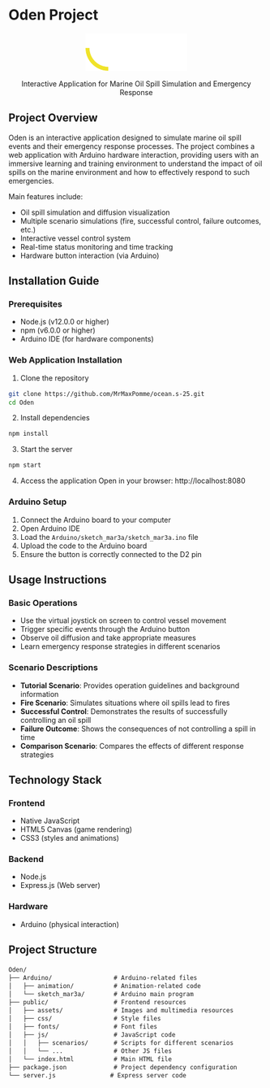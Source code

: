 # Oden Project

<div align="center">
  <img src="Oden/public/assets/logo.png" alt="Oden Logo" width="200">
  <p>Interactive Application for Marine Oil Spill Simulation and Emergency Response</p>
</div>

## Project Overview    

Oden is an interactive application designed to simulate marine oil spill events and their emergency response processes. The project combines a web application with Arduino hardware interaction, providing users with an immersive learning and training environment to understand the impact of oil spills on the marine environment and how to effectively respond to such emergencies.

Main features include:

- Oil spill simulation and diffusion visualization
- Multiple scenario simulations (fire, successful control, failure outcomes, etc.)
- Interactive vessel control system
- Real-time status monitoring and time tracking
- Hardware button interaction (via Arduino)

## Installation Guide

### Prerequisites

- Node.js (v12.0.0 or higher)
- npm (v6.0.0 or higher)
- Arduino IDE (for hardware components)

### Web Application Installation

1. Clone the repository
```bash
git clone https://github.com/MrMaxPomme/ocean.s-25.git
cd Oden
```

2. Install dependencies
```bash
npm install
```

3. Start the server
```bash
npm start
```

4. Access the application
Open in your browser: http://localhost:8080

### Arduino Setup

1. Connect the Arduino board to your computer
2. Open Arduino IDE
3. Load the `Arduino/sketch_mar3a/sketch_mar3a.ino` file
4. Upload the code to the Arduino board
5. Ensure the button is correctly connected to the D2 pin

## Usage Instructions

### Basic Operations

- Use the virtual joystick on screen to control vessel movement
- Trigger specific events through the Arduino button
- Observe oil diffusion and take appropriate measures
- Learn emergency response strategies in different scenarios

### Scenario Descriptions

- **Tutorial Scenario**: Provides operation guidelines and background information
- **Fire Scenario**: Simulates situations where oil spills lead to fires
- **Successful Control**: Demonstrates the results of successfully controlling an oil spill
- **Failure Outcome**: Shows the consequences of not controlling a spill in time
- **Comparison Scenario**: Compares the effects of different response strategies

## Technology Stack

### Frontend

- Native JavaScript
- HTML5 Canvas (game rendering)
- CSS3 (styles and animations)

### Backend

- Node.js
- Express.js (Web server)

### Hardware

- Arduino (physical interaction)

## Project Structure

```
Oden/
├── Arduino/                 # Arduino-related files
│   ├── animation/           # Animation-related code
│   └── sketch_mar3a/        # Arduino main program
├── public/                  # Frontend resources
│   ├── assets/              # Images and multimedia resources
│   ├── css/                 # Style files
│   ├── fonts/               # Font files
│   ├── js/                  # JavaScript code
│   │   ├── scenarios/       # Scripts for different scenarios
│   │   └── ...              # Other JS files
│   └── index.html           # Main HTML file
├── package.json             # Project dependency configuration
└── server.js               # Express server code
```

